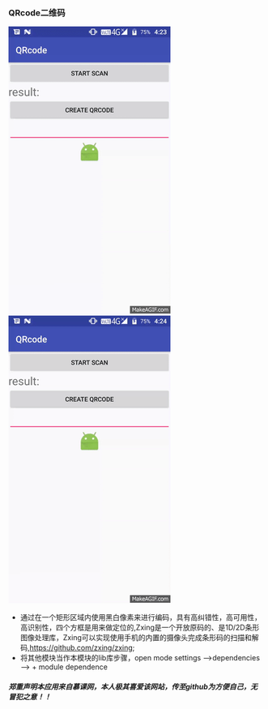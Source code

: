 ### QRcode二维码
![image](https://github.com/ningbaoqi/qrcode/blob/master/gif/qrcode1.gif)
![image](https://github.com/ningbaoqi/qrcode/blob/master/gif/qrcode2.gif)
+ 通过在一个矩形区域内使用黑白像素来进行编码，具有高纠错性，高可用性，高识别性，四个方框是用来做定位的,Zxing是一个开放原码的、是1D/2D条形图像处理库，Zxing可以实现使用手机的内置的摄像头完成条形码的扫描和解码,https://github.com/zxing/zxing;
+ 将其他模块当作本模块的lib库步骤，open mode settings -->dependencies --> + module dependence
##### 郑重声明本应用来自慕课网，本人极其喜爱该网站，传至github为方便自己，无冒犯之意！！
